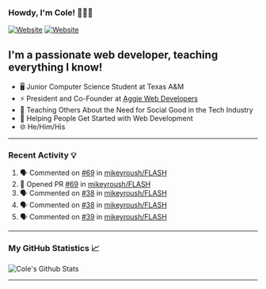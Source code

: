 ### Howdy, I'm Cole! 🤠🏳️‍🌈

[![Website](https://img.shields.io/website?label=aggiedevelopers.com&style=for-the-badge&url=https%3A%2F%2Faggiedevelopers.com)](https://aggiedevelopers.com)
[![Website](https://img.shields.io/website?label=coledc.com&style=for-the-badge&url=https%3A%2F%2Fcoledc.com)](https://coledc.com)

## I'm a passionate web developer, teaching everything I know!

- 🖥️ Junior Computer Science Student at Texas A&M
- ⚡ President and Co-Founder at [Aggie Web Developers](https://www.aggiedevelopers.com)
- 💙 Teaching Others About the Need for Social Good in the Tech Industry
- 🚀 Helping People Get Started with Web Development
- 🌐 He/Him/His

---

### Recent Activity 💡

<!--START_SECTION:activity-->

1. 🗣 Commented on [#69](https://github.com/mikeyroush/FLASH/issues/69) in [mikeyroush/FLASH](https://github.com/mikeyroush/FLASH)
2. 💪 Opened PR [#69](https://github.com/mikeyroush/FLASH/pull/69) in [mikeyroush/FLASH](https://github.com/mikeyroush/FLASH)
3. 🗣 Commented on [#38](https://github.com/mikeyroush/FLASH/issues/38) in [mikeyroush/FLASH](https://github.com/mikeyroush/FLASH)
4. 🗣 Commented on [#38](https://github.com/mikeyroush/FLASH/issues/38) in [mikeyroush/FLASH](https://github.com/mikeyroush/FLASH)
5. 🗣 Commented on [#39](https://github.com/mikeyroush/FLASH/issues/39) in [mikeyroush/FLASH](https://github.com/mikeyroush/FLASH)
<!--END_SECTION:activity-->

---

### My GitHub Statistics 📈

<img alt="Cole's Github Stats" src="https://github-readme-stats.codestackr.vercel.app/api?username=cdconn00&show_icons=true&hide_border=true&theme=tokyonight&count_private=true" />

---
